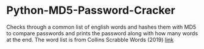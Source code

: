 # Python-MD5-Password-Cracker

Checks through a common list of english words and hashes them with MD5 to compare passwords and prints the password along with how many words at the end.
The word list is from Collins Scrabble Words (2019) [link](https://drive.google.com/open?id=1oGDf1wjWp5RF_X9C7HoedhIWMh5uJs8s)
